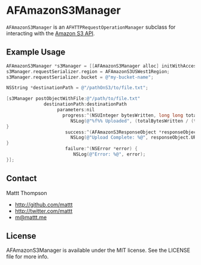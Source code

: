 # AFAmazonS3Manager

`AFAmazonS3Manager` is an `AFHTTPRequestOperationManager` subclass for interacting with the [Amazon S3 API](http://aws.amazon.com/s3/).

## Example Usage

```objective-c
AFAmazonS3Manager *s3Manager = [[AFAmazonS3Manager alloc] initWithAccessKeyID:@"..." secret:@"..."];
s3Manager.requestSerializer.region = AFAmazonS3USWest1Region;
s3Manager.requestSerializer.bucket = @"my-bucket-name";

NSString *destinationPath = @"/pathOnS3/to/file.txt";

[s3Manager postObjectWithFile:@"/path/to/file.txt"
              destinationPath:destinationPath
                   parameters:nil
                     progress:^(NSUInteger bytesWritten, long long totalBytesWritten, long long totalBytesExpectedToWrite) {
                        NSLog(@"%f%% Uploaded", (totalBytesWritten / (totalBytesExpectedToWrite * 1.0f) * 100));
}
                      success:^(AFAmazonS3ResponseObject *responseObject) {
                        NSLog(@"Upload Complete: %@", responseObject.URL);
}
                      failure:^(NSError *error) {
                         NSLog(@"Error: %@", error);
}];
```

## Contact

Mattt Thompson

- http://github.com/mattt
- http://twitter.com/mattt
- m@mattt.me

## License

AFAmazonS3Manager is available under the MIT license. See the LICENSE file for more info.
